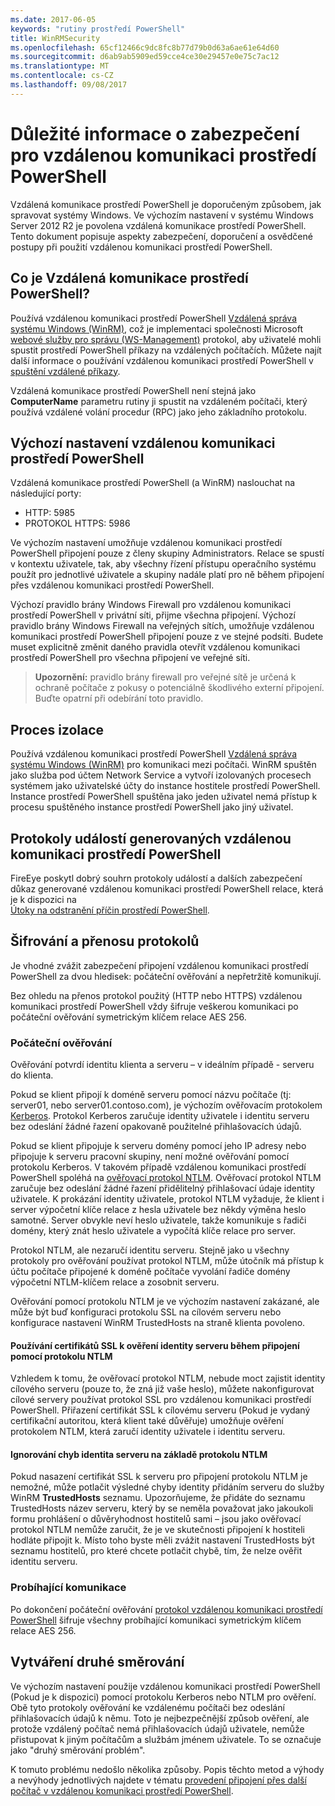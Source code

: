 ```yaml
---
ms.date: 2017-06-05
keywords: "rutiny prostředí PowerShell"
title: WinRMSecurity
ms.openlocfilehash: 65cf12466c9dc8fc8b77d79b0d63a6ae61e64d60
ms.sourcegitcommit: d6ab9ab5909ed59cce4ce30e29457e0e75c7ac12
ms.translationtype: MT
ms.contentlocale: cs-CZ
ms.lasthandoff: 09/08/2017
---
```

# <a name="powershell-remoting-security-considerations"></a>Důležité informace o zabezpečení pro vzdálenou komunikaci prostředí PowerShell

Vzdálená komunikace prostředí PowerShell je doporučeným způsobem, jak spravovat systémy Windows. Ve výchozím nastavení v systému Windows Server 2012 R2 je povolena vzdálená komunikace prostředí PowerShell. Tento dokument popisuje aspekty zabezpečení, doporučení a osvědčené postupy při použití vzdálenou komunikaci prostředí PowerShell.

## <a name="what-is-powershell-remoting"></a>Co je Vzdálená komunikace prostředí PowerShell?

Používá vzdálenou komunikaci prostředí PowerShell [Vzdálená správa systému Windows (WinRM)](https://msdn.microsoft.com/en-us/library/windows/desktop/aa384426.aspx), což je implementaci společnosti Microsoft [webové služby pro správu (WS-Management)](http://www.dmtf.org/sites/default/files/standards/documents/DSP0226_1.2.0.pdf) protokol, aby uživatelé mohli spustit prostředí PowerShell příkazy na vzdálených počítačích. Můžete najít další informace o používání vzdálenou komunikaci prostředí PowerShell v [spuštění vzdálené příkazy](https://technet.microsoft.com/en-us/library/dd819505.aspx).

Vzdálená komunikace prostředí PowerShell není stejná jako **ComputerName** parametru rutiny ji spustit na vzdáleném počítači, který používá vzdálené volání procedur (RPC) jako jeho základního protokolu.

## <a name="powershell-remoting-default-settings"></a>Výchozí nastavení vzdálenou komunikaci prostředí PowerShell

Vzdálená komunikace prostředí PowerShell (a WinRM) naslouchat na následující porty:

- HTTP: 5985
- PROTOKOL HTTPS: 5986

Ve výchozím nastavení umožňuje vzdálenou komunikaci prostředí PowerShell připojení pouze z členy skupiny Administrators. Relace se spustí v kontextu uživatele, tak, aby všechny řízení přístupu operačního systému použít pro jednotlivé uživatele a skupiny nadále platí pro ně během připojení přes vzdálenou komunikaci prostředí PowerShell.

Výchozí pravidlo brány Windows Firewall pro vzdálenou komunikaci prostředí PowerShell v privátní síti, přijme všechna připojení. Výchozí pravidlo brány Windows Firewall na veřejných sítích, umožňuje vzdálenou komunikaci prostředí PowerShell připojení pouze z ve stejné podsíti. Budete muset explicitně změnit daného pravidla otevřít vzdálenou komunikaci prostředí PowerShell pro všechna připojení ve veřejné síti.

>**Upozornění:** pravidlo brány firewall pro veřejné sítě je určená k ochraně počítače z pokusy o potenciálně škodlivého externí připojení. Buďte opatrní při odebírání toto pravidlo.

## <a name="process-isolation"></a>Proces izolace

Používá vzdálenou komunikaci prostředí PowerShell [Vzdálená správa systému Windows (WinRM)](https://msdn.microsoft.com/en-us/library/windows/desktop/aa384426) pro komunikaci mezi počítači. WinRM spuštěn jako služba pod účtem Network Service a vytvoří izolovaných procesech systémem jako uživatelské účty do instance hostitele prostředí PowerShell. Instance prostředí PowerShell spuštěna jako jeden uživatel nemá přístup k procesu spuštěného instance prostředí PowerShell jako jiný uživatel.

## <a name="event-logs-generated-by-powershell-remoting"></a>Protokoly událostí generovaných vzdálenou komunikaci prostředí PowerShell

FireEye poskytl dobrý souhrn protokoly událostí a dalších zabezpečení důkaz generované vzdálenou komunikaci prostředí PowerShell relace, která je k dispozici na  
[Útoky na odstranění příčin prostředí PowerShell](https://www.fireeye.com/content/dam/fireeye-www/global/en/solutions/pdfs/wp-lazanciyan-investigating-powershell-attacks.pdf).

## <a name="encryption-and-transport-protocols"></a>Šifrování a přenosu protokolů

Je vhodné zvážit zabezpečení připojení vzdálenou komunikaci prostředí PowerShell za dvou hledisek: počáteční ověřování a nepřetržitě komunikují. 

Bez ohledu na přenos protokol použitý (HTTP nebo HTTPS) vzdálenou komunikaci prostředí PowerShell vždy šifruje veškerou komunikaci po počáteční ověřování symetrickým klíčem relace AES 256.
    
### <a name="initial-authentication"></a>Počáteční ověřování

Ověřování potvrdí identitu klienta a serveru – v ideálním případě - serveru do klienta.
    
Pokud se klient připojí k doméně serveru pomocí názvu počítače (tj: server01, nebo server01.contoso.com), je výchozím ověřovacím protokolem [Kerberos](https://msdn.microsoft.com/en-us/library/windows/desktop/aa378747.aspx).
Protokol Kerberos zaručuje identity uživatele i identitu serveru bez odeslání žádné řazení opakovaně použitelné přihlašovacích údajů.

Pokud se klient připojuje k serveru domény pomocí jeho IP adresy nebo připojuje k serveru pracovní skupiny, není možné ověřování pomocí protokolu Kerberos. V takovém případě vzdálenou komunikaci prostředí PowerShell spoléhá na [ověřovací protokol NTLM](https://msdn.microsoft.com/en-us/library/windows/desktop/aa378749.aspx). Ověřovací protokol NTLM zaručuje bez odeslání žádné řazení přidělitelný přihlašovací údaje identity uživatele. K prokázání identity uživatele, protokol NTLM vyžaduje, že klient i server výpočetní klíče relace z hesla uživatele bez někdy výměna heslo samotné. Server obvykle neví heslo uživatele, takže komunikuje s řadiči domény, který znát heslo uživatele a vypočítá klíče relace pro server. 
      
Protokol NTLM, ale nezaručí identitu serveru. Stejně jako u všechny protokoly pro ověřování používat protokol NTLM, může útočník má přístup k účtu počítače připojené k doméně počítače vyvolání řadiče domény výpočetní NTLM-klíčem relace a zosobnit serveru.

Ověřování pomocí protokolu NTLM je ve výchozím nastavení zakázané, ale může být buď konfiguraci protokolu SSL na cílovém serveru nebo konfigurace nastavení WinRM TrustedHosts na straně klienta povoleno.
    
#### <a name="using-ssl-certificates-to-validate-server-identity-during-ntlm-based-connections"></a>Používání certifikátů SSL k ověření identity serveru během připojení pomocí protokolu NTLM

Vzhledem k tomu, že ověřovací protokol NTLM, nebude moct zajistit identity cílového serveru (pouze to, že zná již vaše heslo), můžete nakonfigurovat cílové servery používat protokol SSL pro vzdálenou komunikaci prostředí PowerShell. Přiřazení certifikát SSL k cílovému serveru (Pokud je vydaný certifikační autoritou, která klient také důvěřuje) umožňuje ověření protokolem NTLM, která zaručí identity uživatele i identitu serveru.
    
#### <a name="ignoring-ntlm-based-server-identity-errors"></a>Ignorování chyb identita serveru na základě protokolu NTLM
      
Pokud nasazení certifikát SSL k serveru pro připojení protokolu NTLM je nemožné, může potlačit výsledné chyby identity přidáním serveru do služby WinRM **TrustedHosts** seznamu. Upozorňujeme, že přidáte do seznamu TrustedHosts název serveru, který by se neměla považovat jako jakoukoli formu prohlášení o důvěryhodnost hostitelů sami – jsou jako ověřovací protokol NTLM nemůže zaručit, že je ve skutečnosti připojení k hostiteli hodláte připojit k.
Místo toho byste měli zvážit nastavení TrustedHosts být seznamu hostitelů, pro které chcete potlačit chybě, tím, že nelze ověřit identitu serveru.
    
    
### <a name="ongoing-communication"></a>Probíhající komunikace

Po dokončení počáteční ověřování [protokol vzdálenou komunikaci prostředí PowerShell](https://msdn.microsoft.com/en-us/library/dd357801.aspx) šifruje všechny probíhající komunikaci symetrickým klíčem relace AES 256.  


## <a name="making-the-second-hop"></a>Vytváření druhé směrování

Ve výchozím nastavení použije vzdálenou komunikaci prostředí PowerShell (Pokud je k dispozici) pomocí protokolu Kerberos nebo NTLM pro ověření. Obě tyto protokoly ověřování ke vzdálenému počítači bez odeslání přihlašovacích údajů k němu.
Toto je nejbezpečnější způsob ověření, ale protože vzdálený počítač nemá přihlašovacích údajů uživatele, nemůže přistupovat k jiným počítačům a službám jménem uživatele. To se označuje jako "druhý směrování problém".

K tomuto problému nedošlo několika způsoby. Popis těchto metod a výhody a nevýhody jednotlivých najdete v tématu [provedení připojení přes další počítač v vzdálenou komunikaci prostředí PowerShell](PS-remoting-second-hop.md).










